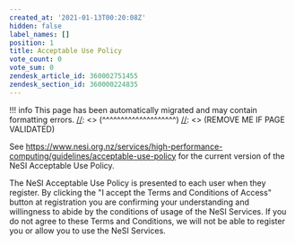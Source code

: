 ```yaml
---
created_at: '2021-01-13T00:20:08Z'
hidden: false
label_names: []
position: 1
title: Acceptable Use Policy
vote_count: 0
vote_sum: 0
zendesk_article_id: 360002751455
zendesk_section_id: 360000224835
---
```




[//]: <> (REMOVE ME IF PAGE VALIDATED)
[//]: <> (vvvvvvvvvvvvvvvvvvvv)
!!! info
    This page has been automatically migrated and may contain formatting errors.
[//]: <> (^^^^^^^^^^^^^^^^^^^^)
[//]: <> (REMOVE ME IF PAGE VALIDATED)

<p>See <a href="https://www.nesi.org.nz/services/high-performance-computing/guidelines/acceptable-use-policy">https://www.nesi.org.nz/services/high-performance-computing/guidelines/acceptable-use-policy</a> <span>for the current version of the NeSI Acceptable Use Policy.</span></p>
<p><span>The NeSI Acceptable Use Policy is presented to each user when they register. By clicking the "I accept the Terms and Conditions of Access" button at registration you are confirming your understanding and willingness to abide by the conditions of usage of the NeSI Services. If you do not agree to these Terms and Conditions, we will not be able to register you or allow you to use the NeSI Services.</span></p>